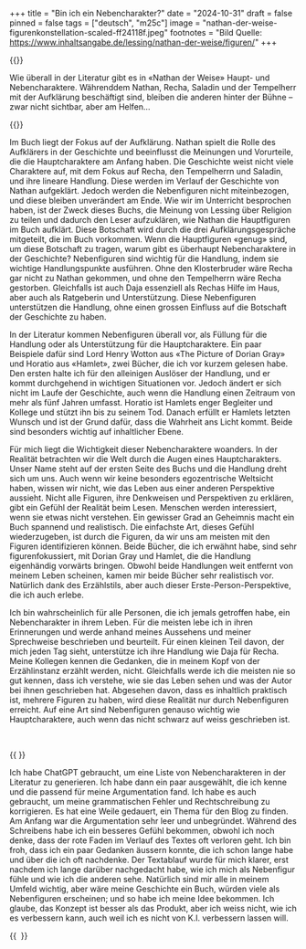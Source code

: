 +++
title = "Bin ich ein Nebencharakter?"
date = "2024-10-31"
draft = false
pinned = false
tags = ["deutsch", "m25c"]
image = "nathan-der-weise-figurenkonstellation-scaled-ff24118f.jpeg"
footnotes = "Bild Quelle: https://www.inhaltsangabe.de/lessing/nathan-der-weise/figuren/"
+++


{{<lead>}}

Wie überall in der Literatur gibt es in «Nathan der Weise» Haupt- und Nebencharaktere. Währenddem Nathan, Recha, Saladin und der Tempelherr mit der Aufklärung beschäftigt sind, bleiben die anderen hinter der Bühne – zwar nicht sichtbar, aber am Helfen…

{{</lead>}}

Im Buch liegt der Fokus auf der Aufklärung. Nathan spielt die Rolle des Aufklärers in der Geschichte und beeinflusst die Meinungen und Vorurteile, die die Hauptcharaktere am Anfang haben. Die Geschichte weist nicht viele Charaktere auf, mit dem Fokus auf Recha, den Tempelherrn und Saladin, und ihre lineare Handlung. Diese werden im Verlauf der Geschichte von Nathan aufgeklärt. Jedoch werden die Nebenfiguren nicht miteinbezogen, und diese bleiben unverändert am Ende. Wie wir im Unterricht besprochen haben, ist der Zweck dieses Buchs, die Meinung von Lessing über Religion zu teilen und dadurch den Leser aufzuklären, wie Nathan die Hauptfiguren im Buch aufklärt. Diese Botschaft wird durch die drei Aufklärungsgespräche mitgeteilt, die im Buch vorkommen. Wenn die Hauptfiguren «genug» sind, um diese Botschaft zu tragen, warum gibt es überhaupt Nebencharaktere in der Geschichte? Nebenfiguren sind wichtig für die Handlung, indem sie wichtige Handlungspunkte ausführen. Ohne den Klosterbruder wäre Recha gar nicht zu Nathan gekommen, und ohne den Tempelherrn wäre Recha gestorben. Gleichfalls ist auch Daja essenziell als Rechas Hilfe im Haus, aber auch als Ratgeberin und Unterstützung. Diese Nebenfiguren unterstützen die Handlung, ohne einen grossen Einfluss auf die Botschaft der Geschichte zu haben.

In der Literatur kommen Nebenfiguren überall vor, als Füllung für die Handlung oder als Unterstützung für die Hauptcharaktere. Ein paar Beispiele dafür sind Lord Henry Wotton aus «The Picture of Dorian Gray» und Horatio aus «Hamlet», zwei Bücher, die ich vor kurzem gelesen habe. Den ersten halte ich für den alleinigen Auslöser der Handlung, und er kommt durchgehend in wichtigen Situationen vor. Jedoch ändert er sich nicht im Laufe der Geschichte, auch wenn die Handlung einen Zeitraum von mehr als fünf Jahren umfasst. Horatio ist Hamlets enger Begleiter und Kollege und stützt ihn bis zu seinem Tod. Danach erfüllt er Hamlets letzten Wunsch und ist der Grund dafür, dass die Wahrheit ans Licht kommt. Beide sind besonders wichtig auf inhaltlicher Ebene.

Für mich liegt die Wichtigkeit dieser Nebencharaktere woanders. In der Realität betrachten wir die Welt durch die Augen eines Hauptcharakters. Unser Name steht auf der ersten Seite des Buchs und die Handlung dreht sich um uns. Auch wenn wir keine besonders egozentrische Weltsicht haben, wissen wir nicht, wie das Leben aus einer anderen Perspektive aussieht. Nicht alle Figuren, ihre Denkweisen und Perspektiven zu erklären, gibt ein Gefühl der Realität beim Lesen. Menschen werden interessiert, wenn sie etwas nicht verstehen. Ein gewisser Grad an Geheimnis macht ein Buch spannend und realistisch. Die einfachste Art, dieses Gefühl wiederzugeben, ist durch die Figuren, da wir uns am meisten mit den Figuren identifizieren können. Beide Bücher, die ich erwähnt habe, sind sehr figurenfokussiert, mit Dorian Gray und Hamlet, die die Handlung eigenhändig vorwärts bringen. Obwohl beide Handlungen weit entfernt von meinem Leben scheinen, kamen mir beide Bücher sehr realistisch vor. Natürlich dank des Erzählstils, aber auch dieser Erste-Person-Perspektive, die ich auch erlebe.

Ich bin wahrscheinlich für alle Personen, die ich jemals getroffen habe, ein Nebencharakter in ihrem Leben. Für die meisten lebe ich in ihren Erinnerungen und werde anhand meines Aussehens und meiner Sprechweise beschrieben und beurteilt. Für einen kleinen Teil davon, der mich jeden Tag sieht, unterstütze ich ihre Handlung wie Daja für Recha. Meine Kollegen kennen die Gedanken, die in meinem Kopf von der Erzählinstanz erzählt werden, nicht. Gleichfalls werde ich die meisten nie so gut kennen, dass ich verstehe, wie sie das Leben sehen und was der Autor bei ihnen geschrieben hat. Abgesehen davon, dass es inhaltlich praktisch ist, mehrere Figuren zu haben, wird diese Realität nur durch Nebenfiguren erreicht. Auf eine Art sind Nebenfiguren genauso wichtig wie Hauptcharaktere, auch wenn das nicht schwarz auf weiss geschrieben ist.

 

{{<box title="asd"> }} 

Ich habe ChatGPT gebraucht, um eine Liste von Nebencharakteren in der Literatur zu generieren. Ich habe dann ein paar ausgewählt, die ich kenne und die passend für meine Argumentation fand. Ich habe es auch gebraucht, um meine grammatischen Fehler und Rechtschreibung zu korrigieren. Es hat eine Weile gedauert, ein Thema für den Blog zu finden. Am Anfang war die Argumentation sehr leer und unbegründet. Während des Schreibens habe ich ein besseres Gefühl bekommen, obwohl ich noch denke, dass der rote Faden im Verlauf des Textes oft verloren geht. Ich bin froh, dass ich ein paar Gedanken äussern konnte, die ich schon lange habe und über die ich oft nachdenke. Der Textablauf wurde für mich klarer, erst nachdem ich lange darüber nachgedacht habe, wie ich mich als Nebenfigur fühle und wie ich die anderen sehe. Natürlich sind mir alle in meinem Umfeld wichtig, aber wäre meine Geschichte ein Buch, würden viele als Nebenfiguren erscheinen; und so habe ich meine Idee bekommen. Ich glaube, das Konzept ist besser als das Produkt, aber ich weiss nicht, wie ich es verbessern kann, auch weil ich es nicht von K.I. verbessern lassen will.

 {{ </box> }}